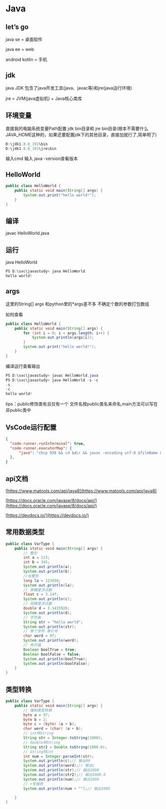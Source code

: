 # Java

## let’s go

java se = 桌面软件

java ee  = web

android kotlin  = 手机 

## jdk

java JDK 包含了java开发工具(java、javac等)和jre(java运行环境)

jre = JVM(java虚拟机) + Java核心类库

## 环境变量

直接我的电脑系统变量Path配置 jdk bin目录和 jre bin目录(根本不需要什么JAVA_HOME这种的，如果还要配置jdk下的其他目录，直接加就行了,简单明了)

```java
D:\jdk1.8.0_191\bin
D:\jdk1.8.0_191\jre\bin
```

输入cmd 输入 java -version查看版本

## HelloWorld

```java
public class HelloWorld {
    public static void main(String[] args) {
        System.out.print("hello world!");
    }
}
```

## 编译

javac HelloWorld.java

## 运行

java HelloWorld

```java
PS D:\sxc\javastudy> java HelloWorld
hello world!
```

## args

这里的String[] args 和python里的*args差不多 不确定个数的参数打包数组

如何查看

```java
public class HelloWorld {
    public static void main(String[] args) {
        for (int i = 0; i < args.length; i++) {
            System.out.println(args[i]);
        }
        System.out.print("hello world!");
    }
}
```

编译运行查看输出

```java
PS D:\sxc\javastudy> javac HelloWorld.java
PS D:\sxc\javastudy> java HelloWorld -s -c
-s
-c
hello world!
```

tips：public修饰类有且仅有一个 文件名按public类名来命名,main方法可以写在非public类中

## VsCode运行配置

```json
{
  "code-runner.runInTerminal": true,
  "code-runner.executorMap": {
      "java": "chcp 936 && cd $dir && javac -encoding utf-8 $fileName && java $fileNameWithoutExt",
  },
}
```

## api文档

[https://www.matools.com/api/java8](https://www.matools.com/api/java8)

[https://docs.oracle.com/javase/8/docs/api/](https://docs.oracle.com/javase/8/docs/api/)

[https://devdocs.io/](https://devdocs.io/)

## 常用数据类型

```java
public class VarType {
    public static void main(String[] args) {
        // 整形
        int a = 123;
        int b = 345;
        System.out.println(a);
        System.out.println(b);
        //长整形
        long la = 123456;
        System.out.println(la);
        // 单精度浮点数
        float c = 3.14f;
        System.out.println(c);
        // 双精度浮点数
        double d = 3.1415926;
        System.out.println(d);
        // 字符串
        String str = "hello world";
        System.out.println(str);
        // 单个字符 单引号
        char word = 97;
        System.out.println(word);
        // 布尔值
        Boolean boolTrue = true;
        Boolean boolFalse = false;
        System.out.println(boolTrue);
        System.out.println(boolFalse);
    }
}
```

## 类型转换

```java
public class VarType {
    public static void main(String[] args) {
        // 强制类型转换
        byte a = 97;
        byte b = 2;
        byte c = (byte) (a + b);
        char word = (char) (a + b);
        // int转String
        String str = Integer.toString(1000);
        // double转String
        String str2 = Double.toString(1000.0);
        // String转int
        int num = Integer.parseInt(str);
        System.out.println(c);// 输出99
        System.out.println(word);// 输出c
        System.out.println(str);// 输出1000
        System.out.println(str2);// 输出1000.0
        System.out.println(num);// 输出1000
        // +号强转
        System.out.println(num + "");// 输出1000

    }
}
```

#